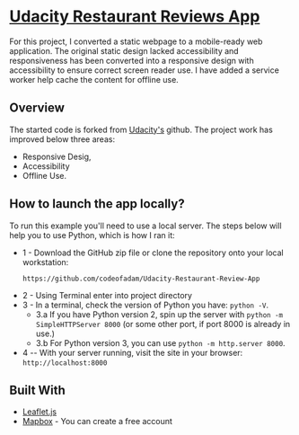 # [Udacity Restaurant Reviews App](https://github.com/udacity/mws-restaurant-stage-1)

For this project, I converted a static webpage to a mobile-ready web application. The original static design lacked accessibility and responsiveness has been converted into a responsive design with accessibility to ensure correct screen reader use. I have added a service worker help cache the content for offline use. 

## Overview

The started code is forked from [Udacity's](https://github.com/udacity/mws-restaurant-stage-1) github.
The project work has improved below three areas:
- Responsive Desig,
- Accessibility
- Offline Use.

## How to launch the app locally?
To run this example you'll need to use a local server. The steps below will help you to use Python, which is how I ran it:

* 1 - Download the GitHub zip file or clone the repository onto your local workstation:
    ```
    https://github.com/codeofadam/Udacity-Restaurant-Review-App
    ```
* 2 - Using Terminal enter into project directory
* 3 - In a terminal, check the version of Python you have: `python -V`.
	- 3.a If you have Python version 2, spin up the server with `python -m SimpleHTTPServer 8000` (or some other port, if port 8000 is already in use.)
	- 3.b For Python version 3, you can use `python -m http.server 8000`.
* 4 -- With your server running, visit the site in your browser: `http://localhost:8000`

## Built With
* [Leaflet.js](https://leafletjs.com)
* [Mapbox](https://www.mapbox.com/) - You can create a free account

